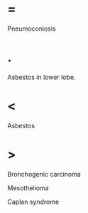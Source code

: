 # =

Pneumoconiosis

# .

Asbestos in lower lobe.

# <

Asbestos

# >

Bronchogenic carcinoma

Mesothelioma

Caplan syndrome
